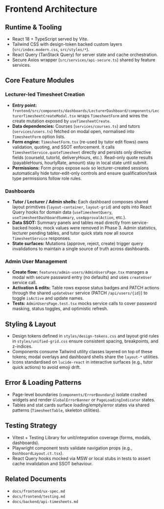 # Frontend Architecture

## Runtime & Tooling
- React 18 + TypeScript served by Vite.
- Tailwind CSS with design-token backed custom layers (`src/index.modern.css`, `src/styles/*`).
- React Query (TanStack Query) for server state and cache orchestration.
- Secure Axios wrapper (`src/services/api-secure.ts`) shared by feature services.

## Core Feature Modules

### Lecturer-led Timesheet Creation
- **Entry point:** `frontend/src/components/dashboards/LecturerDashboard/components/LecturerTimesheetCreateModal.tsx` wraps `TimesheetForm` and wires the create mutation exposed by `useTimesheetCreate`.
- **Data dependencies:** Courses (`services/courses.ts`) and tutors (`services/users.ts`) fetched on modal open, normalised into `TimesheetForm` option lists.
- **Form engine:** `TimesheetForm.tsx` (re-used by tutor edit flows) owns validation, quoting, and SSOT enforcement. It calls `TimesheetService.quoteTimesheet` directly and persists only directive fields (courseId, tutorId, deliveryHours, etc.). Read-only quote results (payableHours, hourlyRate, amount) stay in local state until submit.
- **Permissions:** Form props expose `mode` so lecturer-created sessions automatically hide tutor-edit-only controls and ensure qualification/task type permissions follow role rules.

### Dashboards
- **Tutor / Lecturer / Admin shells:** Each dashboard composes shared layout primitives (`layout-container`, `layout-grid`) and opts into React Query hooks for domain data (`useTimesheetQuery`, `useTimesheetDashboardSummary`, `useApprovalAction`, etc.).
- **Data SSOT:** Summary panels and tables read directly from service-backed hooks; mock values were removed in Phase 3. Admin statistics, lecturer pending tables, and tutor quick stats now all source `TimesheetService` responses.
- **State surfaces:** Mutations (approve, reject, create) trigger query invalidations to maintain a single source of truth across dashboards.

### Admin User Management
- **Create flow:** `features/admin-users/AdminUsersPage.tsx` manages a modal with secure password entry (no defaults) and uses `createUser` service call.
- **Activation & edits:** Table rows expose status badges and PATCH actions through the shared `updateUser` service (PATCH `/api/users/{id}`) to toggle `isActive` and update names.
- **Tests:** `AdminUsersPage.test.tsx` mocks service calls to cover password masking, status toggles, and optimistic refresh.

## Styling & Layout
- Design tokens defined in `styles/design-tokens.css` and layout grid rules in `styles/unified-grid.css` ensure consistent spacing, breakpoints, and z-indices.
- Components consume Tailwind utility classes layered on top of these tokens; modal overlays and dashboard shells share the `layout-*` utilities.
- Icons standardised on `lucide-react` in interactive surfaces (e.g., tutor quick actions) to avoid emoji drift.

## Error & Loading Patterns
- Page-level boundaries (`components/ErrorBoundary`) isolate crashed widgets and render `GlobalErrorBanner` or `PageLoadingIndicator` states.
- Tables and stat cards surface loading/empty/error states via shared patterns (`TimesheetTable`, skeleton utilities).

## Testing Strategy
- Vitest + Testing Library for unit/integration coverage (forms, modals, dashboards).
- Playwright component tests validate navigation props (e.g., `DashboardLayout.ct.tsx`).
- React Query hooks mocked via MSW or local stubs in tests to assert cache invalidation and SSOT behaviour.

## Related Documents
- `docs/frontend/ux-spec.md`
- `docs/frontend/testing.md`
- `docs/backend/api-timesheets.md`
